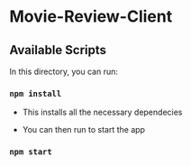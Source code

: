 # Movie-Review-Client

## Available Scripts

In this directory, you can run:

### `npm install`
- This installs all the necessary dependecies

- You can then run to start the app
### `npm start`

